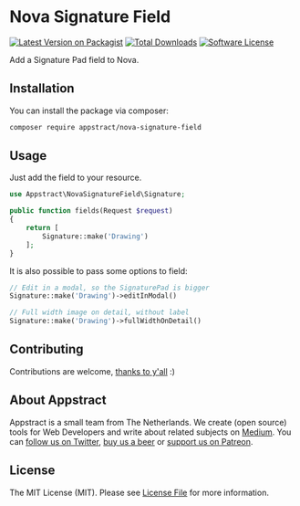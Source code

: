 # Nova Signature Field

[![Latest Version on Packagist](https://img.shields.io/packagist/v/appstract/nova-signature-field.svg?style=flat-square)](https://packagist.org/packages/appstract/nova-signature-field)
[![Total Downloads](https://img.shields.io/packagist/dt/appstract/nova-signature-field.svg?style=flat-square)](https://packagist.org/packages/appstract/nova-signature-field)
[![Software License](https://img.shields.io/badge/license-MIT-brightgreen.svg?style=flat-square)](LICENSE.md)

Add a Signature Pad field to Nova.

## Installation

You can install the package via composer:

``` bash
composer require appstract/nova-signature-field
```

## Usage

Just add the field to your resource.

```php
use Appstract\NovaSignatureField\Signature;

public function fields(Request $request)
{
    return [
        Signature::make('Drawing')
    ];
}
```

It is also possible to pass some options to field:

```php
// Edit in a modal, so the SignaturePad is bigger
Signature::make('Drawing')->editInModal()

// Full width image on detail, without label
Signature::make('Drawing')->fullWidthOnDetail()
```

## Contributing

Contributions are welcome, [thanks to y'all](https://github.com/appstract/nova-signature-field/graphs/contributors) :)

## About Appstract

Appstract is a small team from The Netherlands. We create (open source) tools for Web Developers and write about related subjects on [Medium](https://medium.com/appstract). You can [follow us on Twitter](https://twitter.com/appstractnl), [buy us a beer](https://www.paypal.me/appstract/10) or [support us on Patreon](https://www.patreon.com/appstract).

## License

The MIT License (MIT). Please see [License File](LICENSE.md) for more information.
